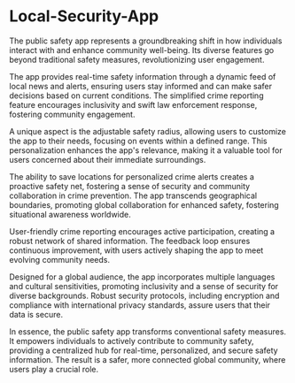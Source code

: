 # Local-Security-App

The public safety app represents a groundbreaking shift in how individuals interact with and enhance community well-being. Its diverse features go beyond traditional safety measures, revolutionizing user engagement.

The app provides real-time safety information through a dynamic feed of local news and alerts, ensuring users stay informed and can make safer decisions based on current conditions. The simplified crime reporting feature encourages inclusivity and swift law enforcement response, fostering community engagement.

A unique aspect is the adjustable safety radius, allowing users to customize the app to their needs, focusing on events within a defined range. This personalization enhances the app's relevance, making it a valuable tool for users concerned about their immediate surroundings.

The ability to save locations for personalized crime alerts creates a proactive safety net, fostering a sense of security and community collaboration in crime prevention. The app transcends geographical boundaries, promoting global collaboration for enhanced safety, fostering situational awareness worldwide.

User-friendly crime reporting encourages active participation, creating a robust network of shared information. The feedback loop ensures continuous improvement, with users actively shaping the app to meet evolving community needs.

Designed for a global audience, the app incorporates multiple languages and cultural sensitivities, promoting inclusivity and a sense of security for diverse backgrounds. Robust security protocols, including encryption and compliance with international privacy standards, assure users that their data is secure.

In essence, the public safety app transforms conventional safety measures. It empowers individuals to actively contribute to community safety, providing a centralized hub for real-time, personalized, and secure safety information. The result is a safer, more connected global community, where users play a crucial role.
